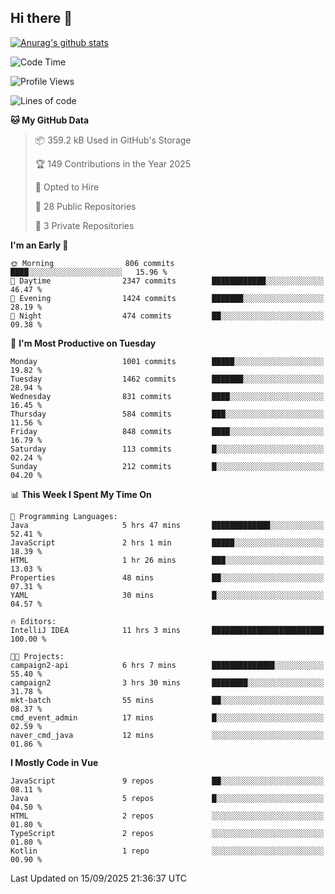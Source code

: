 ## Hi there 👋

[![Anurag's github stats](https://github-readme-stats.vercel.app/api?username=Songwonseok)](https://github.com/anuraghazra/github-readme-stats)



<!--START_SECTION:waka-->
![Code Time](http://img.shields.io/badge/Code%20Time-3%2C764%20hrs%2056%20mins-blue)

![Profile Views](http://img.shields.io/badge/Profile%20Views-0-blue)

![Lines of code](https://img.shields.io/badge/From%20Hello%20World%20I%27ve%20Written-34.8%20million%20lines%20of%20code-blue)

**🐱 My GitHub Data** 

> 📦 359.2 kB Used in GitHub's Storage 
 > 
> 🏆 149 Contributions in the Year 2025
 > 
> 💼 Opted to Hire
 > 
> 📜 28 Public Repositories 
 > 
> 🔑 3 Private Repositories 
 > 
**I'm an Early 🐤** 

```text
🌞 Morning                806 commits         ████░░░░░░░░░░░░░░░░░░░░░   15.96 % 
🌆 Daytime                2347 commits        ████████████░░░░░░░░░░░░░   46.47 % 
🌃 Evening                1424 commits        ███████░░░░░░░░░░░░░░░░░░   28.19 % 
🌙 Night                  474 commits         ██░░░░░░░░░░░░░░░░░░░░░░░   09.38 % 
```
📅 **I'm Most Productive on Tuesday** 

```text
Monday                   1001 commits        █████░░░░░░░░░░░░░░░░░░░░   19.82 % 
Tuesday                  1462 commits        ███████░░░░░░░░░░░░░░░░░░   28.94 % 
Wednesday                831 commits         ████░░░░░░░░░░░░░░░░░░░░░   16.45 % 
Thursday                 584 commits         ███░░░░░░░░░░░░░░░░░░░░░░   11.56 % 
Friday                   848 commits         ████░░░░░░░░░░░░░░░░░░░░░   16.79 % 
Saturday                 113 commits         █░░░░░░░░░░░░░░░░░░░░░░░░   02.24 % 
Sunday                   212 commits         █░░░░░░░░░░░░░░░░░░░░░░░░   04.20 % 
```


📊 **This Week I Spent My Time On** 

```text
💬 Programming Languages: 
Java                     5 hrs 47 mins       █████████████░░░░░░░░░░░░   52.41 % 
JavaScript               2 hrs 1 min         █████░░░░░░░░░░░░░░░░░░░░   18.39 % 
HTML                     1 hr 26 mins        ███░░░░░░░░░░░░░░░░░░░░░░   13.03 % 
Properties               48 mins             ██░░░░░░░░░░░░░░░░░░░░░░░   07.31 % 
YAML                     30 mins             █░░░░░░░░░░░░░░░░░░░░░░░░   04.57 % 

🔥 Editors: 
IntelliJ IDEA            11 hrs 3 mins       █████████████████████████   100.00 % 

🐱‍💻 Projects: 
campaign2-api            6 hrs 7 mins        ██████████████░░░░░░░░░░░   55.40 % 
campaign2                3 hrs 30 mins       ████████░░░░░░░░░░░░░░░░░   31.78 % 
mkt-batch                55 mins             ██░░░░░░░░░░░░░░░░░░░░░░░   08.37 % 
cmd_event_admin          17 mins             █░░░░░░░░░░░░░░░░░░░░░░░░   02.59 % 
naver_cmd_java           12 mins             ░░░░░░░░░░░░░░░░░░░░░░░░░   01.86 % 
```

**I Mostly Code in Vue** 

```text
JavaScript               9 repos             ██░░░░░░░░░░░░░░░░░░░░░░░   08.11 % 
Java                     5 repos             █░░░░░░░░░░░░░░░░░░░░░░░░   04.50 % 
HTML                     2 repos             ░░░░░░░░░░░░░░░░░░░░░░░░░   01.80 % 
TypeScript               2 repos             ░░░░░░░░░░░░░░░░░░░░░░░░░   01.80 % 
Kotlin                   1 repo              ░░░░░░░░░░░░░░░░░░░░░░░░░   00.90 % 
```




 Last Updated on 15/09/2025 21:36:37 UTC
<!--END_SECTION:waka-->
